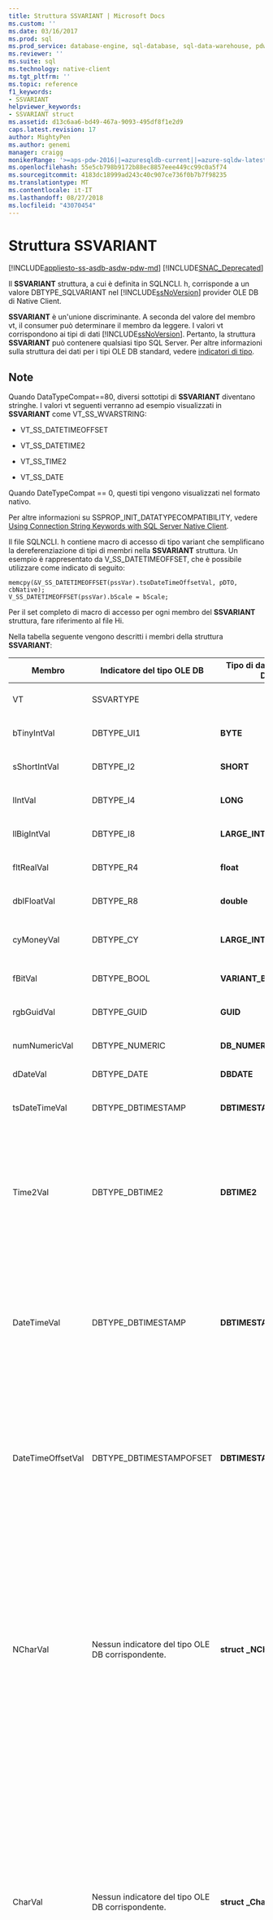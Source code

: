 ```yaml
---
title: Struttura SSVARIANT | Microsoft Docs
ms.custom: ''
ms.date: 03/16/2017
ms.prod: sql
ms.prod_service: database-engine, sql-database, sql-data-warehouse, pdw
ms.reviewer: ''
ms.suite: sql
ms.technology: native-client
ms.tgt_pltfrm: ''
ms.topic: reference
f1_keywords:
- SSVARIANT
helpviewer_keywords:
- SSVARIANT struct
ms.assetid: d13c6aa6-bd49-467a-9093-495df8f1e2d9
caps.latest.revision: 17
author: MightyPen
ms.author: genemi
manager: craigg
monikerRange: '>=aps-pdw-2016||=azuresqldb-current||=azure-sqldw-latest||>=sql-server-2016||=sqlallproducts-allversions||>=sql-server-linux-2017||=azuresqldb-mi-current'
ms.openlocfilehash: 55e5cb798b9172b88ec8857eee449cc99c0a5f74
ms.sourcegitcommit: 4183dc18999ad243c40c907ce736f0b7b7f98235
ms.translationtype: MT
ms.contentlocale: it-IT
ms.lasthandoff: 08/27/2018
ms.locfileid: "43070454"
---
```

# <a name="ssvariant-structure"></a>Struttura SSVARIANT
[!INCLUDE[appliesto-ss-asdb-asdw-pdw-md](../../includes/appliesto-ss-asdb-asdw-pdw-md.md)]
[!INCLUDE[SNAC_Deprecated](../../includes/snac-deprecated.md)]

  Il **SSVARIANT** struttura, a cui è definita in SQLNCLI. h, corrisponde a un valore DBTYPE_SQLVARIANT nel [!INCLUDE[ssNoVersion](../../includes/ssnoversion-md.md)] provider OLE DB di Native Client.  
  
 **SSVARIANT** è un'unione discriminante. A seconda del valore del membro vt, il consumer può determinare il membro da leggere. I valori vt corrispondono ai tipi di dati [!INCLUDE[ssNoVersion](../../includes/ssnoversion-md.md)]. Pertanto, la struttura **SSVARIANT** può contenere qualsiasi tipo SQL Server. Per altre informazioni sulla struttura dei dati per i tipi OLE DB standard, vedere [indicatori di tipo](http://go.microsoft.com/fwlink/?LinkId=122171).  
  
## <a name="remarks"></a>Note  
 Quando DataTypeCompat==80, diversi sottotipi di **SSVARIANT** diventano stringhe. I valori vt seguenti verranno ad esempio visualizzati in **SSVARIANT** come VT_SS_WVARSTRING:  
  
-   VT_SS_DATETIMEOFFSET  
  
-   VT_SS_DATETIME2  
  
-   VT_SS_TIME2  
  
-   VT_SS_DATE  
  
 Quando DateTypeCompat == 0, questi tipi vengono visualizzati nel formato nativo.  
  
 Per altre informazioni su SSPROP_INIT_DATATYPECOMPATIBILITY, vedere [Using Connection String Keywords with SQL Server Native Client](../../relational-databases/native-client/applications/using-connection-string-keywords-with-sql-server-native-client.md).  
  
 Il file SQLNCLI. h contiene macro di accesso di tipo variant che semplificano la dereferenziazione di tipi di membri nella **SSVARIANT** struttura. Un esempio è rappresentato da V_SS_DATETIMEOFFSET, che è possibile utilizzare come indicato di seguito:  
  
```  
memcpy(&V_SS_DATETIMEOFFSET(pssVar).tsoDateTimeOffsetVal, pDTO, cbNative);  
V_SS_DATETIMEOFFSET(pssVar).bScale = bScale;  
```  
  
 Per il set completo di macro di accesso per ogni membro del **SSVARIANT** struttura, fare riferimento al file Hi.  
  
 Nella tabella seguente vengono descritti i membri della struttura **SSVARIANT**:  
  
|Membro|Indicatore del tipo OLE DB|Tipo di dati C di OLE DB|valore vt|Commenti|  
|------------|---------------------------|------------------------|--------------|--------------|  
|VT|SSVARTYPE|||Specifica il tipo di valore contenuto nella struttura **SSVARIANT**.|  
|bTinyIntVal|DBTYPE_UI1|**BYTE**|**VT_SS_UI1**|Supporta il **tinyint** [!INCLUDE[ssNoVersion](../../includes/ssnoversion-md.md)] tipo di dati.|  
|sShortIntVal|DBTYPE_I2|**SHORT**|**VT_SS_I2**|Supporta il **smallint** [!INCLUDE[ssNoVersion](../../includes/ssnoversion-md.md)] tipo di dati.|  
|lIntVal|DBTYPE_I4|**LONG**|**VT_SS_I4**|Supporta il **int** [!INCLUDE[ssNoVersion](../../includes/ssnoversion-md.md)] tipo di dati.|  
|llBigIntVal|DBTYPE_I8|**LARGE_INTEGER**|**VT_SS_I8**|Supporta il **bigint** [!INCLUDE[ssNoVersion](../../includes/ssnoversion-md.md)] tipo di dati.|  
|fltRealVal|DBTYPE_R4|**float**|**VT_SS_R4**|Supporta il **reali** [!INCLUDE[ssNoVersion](../../includes/ssnoversion-md.md)] tipo di dati.|  
|dblFloatVal|DBTYPE_R8|**double**|**VT_SS_R8**|Supporta il **float** [!INCLUDE[ssNoVersion](../../includes/ssnoversion-md.md)] tipo di dati.|  
|cyMoneyVal|DBTYPE_CY|**LARGE_INTEGER**|**VT_SS_MONEY VT_SS_SMALLMONEY**|Supporta il **denaro** e **smallmoney** [!INCLUDE[ssNoVersion](../../includes/ssnoversion-md.md)] i tipi di dati.|  
|fBitVal|DBTYPE_BOOL|**VARIANT_BOOL**|**VT_SS_BIT**|Supporta il **bit** [!INCLUDE[ssNoVersion](../../includes/ssnoversion-md.md)] tipo di dati.|  
|rgbGuidVal|DBTYPE_GUID|**GUID**|**VT_SS_GUID**|Supporta il **uniqueidentifier** [!INCLUDE[ssNoVersion](../../includes/ssnoversion-md.md)] tipo di dati.|  
|numNumericVal|DBTYPE_NUMERIC|**DB_NUMERIC**|**VT_SS_NUMERIC**|Supporta il **numerico** [!INCLUDE[ssNoVersion](../../includes/ssnoversion-md.md)] tipo di dati.|  
|dDateVal|DBTYPE_DATE|**DBDATE**|**VT_SS_DATE**|Supporta il tipo di dati **date**[!INCLUDE[ssNoVersion](../../includes/ssnoversion-md.md)].|  
|tsDateTimeVal|DBTYPE_DBTIMESTAMP|**DBTIMESTAMP**|**VT_SS_SMALLDATETIME VT_SS_DATETIME VT_SS_DATETIME2**|Supporta il **smalldatetime**, **datetime**, e **datetime2** [!INCLUDE[ssNoVersion](../../includes/ssnoversion-md.md)] i tipi di dati.|  
|Time2Val|DBTYPE_DBTIME2|**DBTIME2**|**VT_SS_TIME2**|Supporta il **tempo** [!INCLUDE[ssNoVersion](../../includes/ssnoversion-md.md)] tipo di dati.<br /><br /> Include i membri indicati di seguito:<br /><br /> *tTime2Val* (**DBTIME2**)<br /><br /> *bScale* (**BYTE**) consente di specificare il fattore di scala *tTime2Val* valore.|  
|DateTimeVal|DBTYPE_DBTIMESTAMP|**DBTIMESTAMP**|**VT_SS_DATETIME2**|Supporta il **datetime2** [!INCLUDE[ssNoVersion](../../includes/ssnoversion-md.md)] tipo di dati.<br /><br /> Include i membri indicati di seguito:<br /><br /> *tsDataTimeVal* (DBTIMESTAMP)<br /><br /> *bScale* (**BYTE**) consente di specificare il fattore di scala *tsDataTimeVal* valore.|  
|DateTimeOffsetVal|DBTYPE_DBTIMESTAMPOFSET|**DBTIMESTAMPOFFSET**|**VT_SS_DATETIMEOFFSET**|Supporta il **datetimeoffset** [!INCLUDE[ssNoVersion](../../includes/ssnoversion-md.md)] tipo di dati.<br /><br /> Include i membri indicati di seguito:<br /><br /> *tsoDateTimeOffsetVal* (**DBTIMESTAMPOFFSET**)<br /><br /> *bScale* (**BYTE**) consente di specificare il fattore di scala *tsoDateTimeOffsetVal* valore.|  
|NCharVal|Nessun indicatore del tipo OLE DB corrispondente.|**struct _NCharVal**|**VT_SS_WVARSTRING,**<br /><br /> **VT_SS_WSTRING**|Supporta il **nchar** e **nvarchar** [!INCLUDE[ssNoVersion](../../includes/ssnoversion-md.md)] i tipi di dati.<br /><br /> Include i membri indicati di seguito:<br /><br /> *sActualLength* (**breve**) specifica la lunghezza effettiva per la stringa a cui *pwchNCharVal* punti. Non include lo zero finale.<br /><br /> *sMaxLength* (**breve**) specifica la lunghezza massima per la stringa a cui *pwchNCharVal* punti.<br /><br /> *pwchNCharVal* (**WCHAR** \*) puntatore alla stringa.<br /><br /> Membri non utilizzati: *rgbReserved*, *dwReserved*, e *pwchReserved*.|  
|CharVal|Nessun indicatore del tipo OLE DB corrispondente.|**struct _CharVal**|**VT_SS_STRING,**<br /><br /> **VT_SS_VARSTRING**|Supporta il **char** e **varchar** [!INCLUDE[ssNoVersion](../../includes/ssnoversion-md.md)] i tipi di dati.<br /><br /> Include i membri indicati di seguito:<br /><br /> *sActualLength* (**breve**) specifica la lunghezza effettiva per la stringa da cui *pchCharVal* punti. Non include lo zero finale.<br /><br /> *sMaxLength* (**breve**) specifica la lunghezza massima per la stringa da cui *pchCharVal* punti.<br /><br /> *pchCharVal* (**CHAR** \*) puntatore alla stringa.<br /><br /> Membri non utilizzati:<br /><br /> *rgbReserved*, *dwReserved*, e *pwchReserved*.|  
|BinaryVal|Nessun indicatore del tipo OLE DB corrispondente.|**struct _BinaryVal**|**VT_SS_VARBINARY,**<br /><br /> **VT_SS_BINARY**|Supporta il **binario** e **varbinary** [!INCLUDE[ssNoVersion](../../includes/ssnoversion-md.md)] i tipi di dati.<br /><br /> Include i membri indicati di seguito:<br /><br /> *sActualLength* (**breve**) specifica la lunghezza effettiva per i dati a cui *prgbBinaryVal* punti.<br /><br /> *sMaxLength* (**breve**) specifica la lunghezza massima per i dati a cui *prgbBinaryVal* punti.<br /><br /> *prgbBinaryVal* (**BYTE** \*) puntatore ai dati binari.<br /><br /> Membro non utilizzato: *dwReserved*.|  
|UnknownType|UNUSED|UNUSED|UNUSED|UNUSED|  
|BLOBType|UNUSED|UNUSED|UNUSED|UNUSED|  
  
## <a name="see-also"></a>Vedere anche  
 [Tipi di dati &#40;OLE DB&#41;](../../relational-databases/native-client-ole-db-data-types/data-types-ole-db.md)  
  
  
